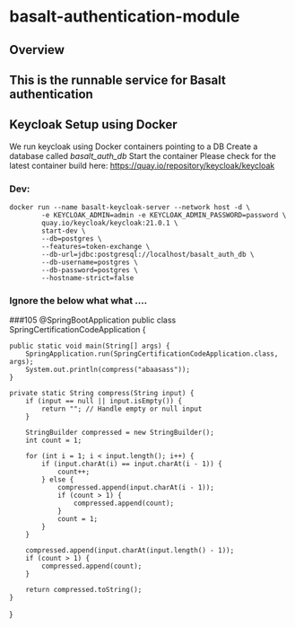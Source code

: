 # basalt-authentication-module

## Overview

## This is the runnable service for Basalt authentication

## Keycloak Setup using Docker
We run keycloak using Docker containers pointing to a DB
Create a database called *basalt_auth_db*
Start the container
Please check for the latest container build here: https://quay.io/repository/keycloak/keycloak
### Dev:
```shell
docker run --name basalt-keycloak-server --network host -d \
        -e KEYCLOAK_ADMIN=admin -e KEYCLOAK_ADMIN_PASSWORD=password \
        quay.io/keycloak/keycloak:21.0.1 \
        start-dev \
        --db=postgres \
        --features=token-exchange \
        --db-url=jdbc:postgresql://localhost/basalt_auth_db \
        --db-username=postgres \
        --db-password=postgres \
        --hostname-strict=false
```
### Ignore the below what what ....

###105
@SpringBootApplication
public class SpringCertificationCodeApplication {

    public static void main(String[] args) {
        SpringApplication.run(SpringCertificationCodeApplication.class, args);
        System.out.println(compress("abaasass"));
    }

    private static String compress(String input) {
        if (input == null || input.isEmpty()) {
            return ""; // Handle empty or null input
        }

        StringBuilder compressed = new StringBuilder();
        int count = 1;

        for (int i = 1; i < input.length(); i++) {
            if (input.charAt(i) == input.charAt(i - 1)) {
                count++;
            } else {
                compressed.append(input.charAt(i - 1));
                if (count > 1) {
                    compressed.append(count);
                }
                count = 1;
            }
        }

        compressed.append(input.charAt(input.length() - 1));
        if (count > 1) {
            compressed.append(count);
        }

        return compressed.toString();
    }

}
